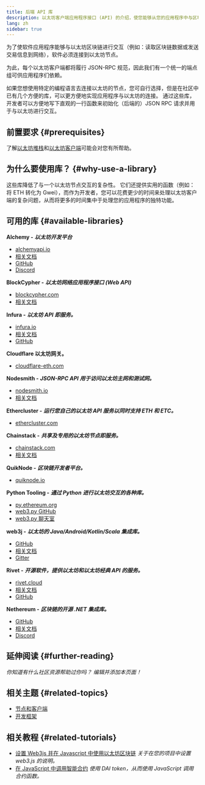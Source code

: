 ```yaml
---
title: 后端 API 库
description: 以太坊客户端应用程序接口 (API) 的介绍，使您能够从您的应用程序中与区块链进行交互。
lang: zh
sidebar: true
---
```


为了使软件应用程序能够与以太坊区块链进行交互（例如：读取区块链数据或发送交易信息到网络），软件必须连接到以太坊节点。

为此，每个以太坊客户端都将履行 JSON-RPC 规范，因此我们有一个统一的端点组可供应用程序们依赖。

如果您想使用特定的编程语言去连接以太坊的节点，您可自行选择，但是在社区中已有几个方便的库，可以更方便地实现应用程序与以太坊的连接。 通过这些库，开发者可以方便地写下直观的一行函数来初始化（后端的）JSON RPC 请求并用于与以太坊进行交互。

## 前置要求 {#prerequisites}

了解[以太坊堆栈](/developers/docs/ethereum-stack/)和[以太坊客户端](/docs/nodes-and-clients/)可能会对您有所帮助。

## 为什么要使用库？ {#why-use-a-library}

这些库降低了与一个以太坊节点交互的复杂性。 它们还提供实用的函数（例如：将 ETH 转化为 Gwei），而作为开发者，您可以花费更少的时间来处理以太坊客户端的复杂问题，从而将更多的时间集中于处理您的应用程序的独特功能。

## 可用的库 {#available-libraries}

<!-- TODO separate APIs-as-a-service vs. connect your own -->

**Alchemy -** **_以太坊开发平台_**

- [alchemyapi.io](https://alchemyapi.io)
- [相关文档](https://docs.alchemyapi.io/)
- [GitHub](https://github.com/alchemyplatform)
- [Discord](https://discord.gg/kwqVnrA)

**BlockCypher -** **_以太坊网络应用程序接口 (Web API)_**

- [blockcypher.com](https://www.blockcypher.com/)
- [相关文档](https://www.blockcypher.com/dev/ethereum/)

**Infura -** **_以太坊 API 即服务。_**

- [infura.io](https://infura.io)
- [相关文档](https://infura.io/docs)
- [GitHub](https://github.com/INFURA)

**Cloudflare 以太坊网关。**

- [cloudflare-eth.com](https://cloudflare-eth.com)

**Nodesmith -** **_JSON-RPC API 用于访问以太坊主网和测试网。_**

- [nodesmith.io](https://nodesmith.io/network/ethereum/)
- [相关文档](https://nodesmith.io/docs/#/ethereum/apiRef)

**Ethercluster -** **_运行您自己的以太坊 API 服务以同时支持 ETH 和 ETC。_**

- [ethercluster.com](https://www.ethercluster.com/)

**Chainstack -** **_共享及专用的以太坊节点即服务。_**

- [chainstack.com](https://chainstack.com)
- [相关文档](https://docs.chainstack.com)

**QuikNode -** **_区块链开发者平台。_**

- [quiknode.io](https://quiknode.io)

**Python Tooling -** **_通过 Python 进行以太坊交互的各种库。_**

- [py.ethereum.org](http://python.ethereum.org/)
- [web3.py GitHub](https://github.com/ethereum/web3.py)
- [web3.py 聊天室](https://gitter.im/ethereum/web3.py)

**web3j -** **_以太坊的 Java/Android/Kotlin/Scala 集成库。_**

- [GitHub](https://github.com/web3j/web3j)
- [相关文档](https://docs.web3j.io/)
- [Gitter](https://gitter.im/web3j/web3j)

**Rivet -** **_开源软件，提供以太坊和以太坊经典 API 的服务。_**

- [rivet.cloud](https://rivet.cloud)
- [相关文档](https://rivet.cloud/docs/)
- [GitHub](https://github.com/openrelayxyz/ethercattle-deployment)

**Nethereum -** **_区块链的开源 .NET 集成库。_**

- [GitHub](https://github.com/Nethereum/Nethereum)
- [相关文档](http://docs.nethereum.com/en/latest/)
- [Discord](https://discord.com/invite/jQPrR58FxX)

## 延伸阅读 {#further-reading}

_你知道有什么社区资源帮助过你吗？ 编辑并添加本页面！_

## 相关主题 {#related-topics}

- [节点和客户端](/developers/docs/nodes-and-clients/)
- [开发框架](/developers/docs/frameworks/)

## 相关教程 {#related-tutorials}

- [设置 Web3js 并在 Javascript 中使用以太坊区块链](/developers/tutorials/set-up-web3js-to-use-ethereum-in-javascript/) _关于在您的项目中设置 web3.js 的说明。_
- [在 JavaScript 中调用智能合约](/developers/tutorials/calling-a-smart-contract-from-javascript/) _使用 DAI token，从而使用 JavaScript 调用合约函数。_

